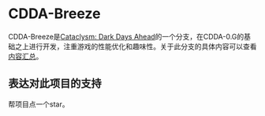 # CDDA-Breeze

CDDA-Breeze是[Cataclysm: Dark Days Ahead](https://github.com/CleverRaven/Cataclysm-DDA)的一个分支，在CDDA-0.G的基础之上进行开发，注重游戏的性能优化和趣味性。关于此分支的具体内容可以查看[内容汇总](内容汇总.md)。

## 表达对此项目的支持

帮项目点一个star。